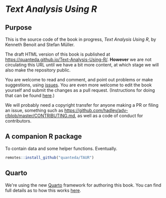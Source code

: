# *Text Analysis Using R*

## Purpose

This is the source code of the book in progress, *Text Analysis Using R*, by Kenneth Benoit and Stefan Müller.

The draft HTML version of this book is published at https://quanteda.github.io/Text-Analysis-Using-R/. **However** we are not circulating this URL until we have a bit more content, at which stage we will also make the repository public.

You are welcome to read and comment, and point out problems or make suggestions, using [issues](https://github.com/quanteda/Text-Analysis-Using-R/issues). You are even more welcome to edit the book yourself and submit the changes as a pull request. (Instructions for doing that can be found [here](https://gist.github.com/Chaser324/ce0505fbed06b947d962).)

We will probably need a copyright transfer for anyone making a PR or filing an issue, something such as https://github.com/hadley/adv-r/blob/master/CONTRIBUTING.md, as well as a code of conduct for contributors.

## A companion R package

To contain data and some helper functions. Eventually.

``` r
remotes::install_github("quanteda/TAUR")
```

## Quarto

We're using the new [Quarto](https://quarto.org) framework for authoring this book. You can find full details as to how this works [here](https://quarto.org/docs/books/).
